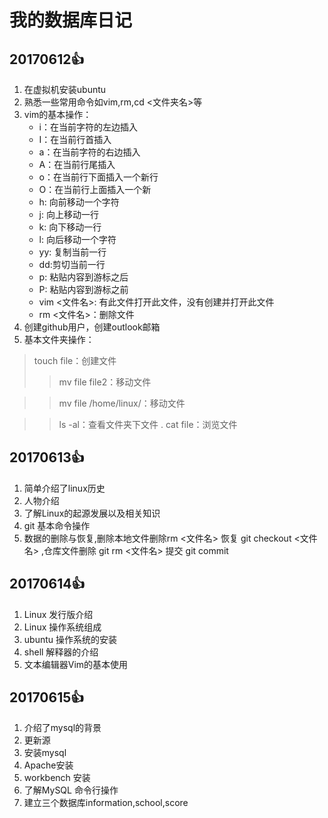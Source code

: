 # 我的数据库日记

## 20170612:+1:

1. 在虚拟机安装ubuntu
2. 熟悉一些常用命令如vim,rm,cd <文件夹名>等
3. vim的基本操作：
    * i：在当前字符的左边插入
    * I：在当前行首插入
    * a：在当前字符的右边插入
    * A：在当前行尾插入
    * o：在当前行下面插入一个新行
    * O：在当前行上面插入一个新
    * h: 向前移动一个字符
    * j: 向上移动一行
    * k: 向下移动一行
    * l: 向后移动一个字符
    * yy: 复制当前一行
    * dd:剪切当前一行
    * p: 粘贴内容到游标之后
    * P: 粘贴内容到游标之前
    * vim <文件名>: 有此文件打开此文件，没有创建并打开此文件
    * rm <文件名>：删除文件
4. 创建github用户，创建outlook邮箱
5. 基本文件夹操作：
> touch  file：创建文件
>> mv file   file2：移动文件

>> mv file  /home/linux/：移动文件

>> ls -al：查看文件夹下文件
.
>> cat  file：浏览文件

## 20170613:+1:

1. 简单介绍了linux历史
2. 人物介绍
3. 了解Linux的起源发展以及相关知识
4. git 基本命令操作
5. 数据的删除与恢复,删除本地文件删除rm <文件名> 恢复 git checkout <文件名> ,仓库文件删除 git rm <文件名> 提交 git commit

## 20170614:+1:

1. Linux 发行版介绍
2. Linux 操作系统组成
3. ubuntu 操作系统的安装
4. shell 解释器的介绍
5. 文本编辑器Vim的基本使用

## 20170615:+1:

1. 介绍了mysql的背景
2. 更新源
3. 安装mysql
4. Apache安装
5. workbench 安装
6. 了解MySQL 命令行操作
7. 建立三个数据库information,school,score
